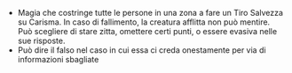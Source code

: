 - Magia che costringe tutte le persone in una zona a fare un Tiro Salvezza su Carisma. In caso di fallimento, la creatura afflitta non può mentire. Può scegliere di stare zitta, omettere certi punti, o essere evasiva nelle sue risposte.
- Può dire il falso nel caso in cui essa ci creda onestamente per via di informazioni sbagliate